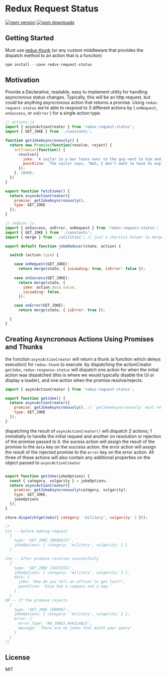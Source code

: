 Redux Request Status
=============

[![npm version](https://img.shields.io/npm/v/redux-request-status.svg?style=flat-square)](https://www.npmjs.com/package/redux-request-status)
[![npm downloads](https://img.shields.io/npm/dm/redux-request-status.svg?style=flat-square)](https://www.npmjs.com/package/redux-request-status)


## Getting Started

Must use [redux-thunk](https://github.com/gaearon/redux-thunk) (or any custom middleware that provides the dispatch method to an action that is a funciton)

```js
npm install --save redux-request-status
```


## Motivation

Provide a Declarative, readable, easy to implement utility for handling asyncronous status changes. Typically, this will be an http request, but could be anything asyncronous action that returns a promise. Using `redux-request-status` we're able to respond to 3 different actions by ( `onRequest`, `onSuccess`, or `onError` ) for a single action type.


```js
// actions.js
import { asyncActionCreator } from 'redux-request-status';
import { GET_JOKE } from './constants';

function getJokeAsyncronously() {  
  return new Promise(function(resolve, reject) {
    setTimeout(function() {
      resolve({ 
        joke: `A sailor in a bar leans over to the guy next to him and says, "Wanna hear a MARINE joke?" The guy next to him replies, "Well, before you tell that joke, you should know something. I'm 6'. tall, 200 lbs, and I'm a MARINE. The guy sitting next to me is 6'2" tall, weighs 225, and he's a MARINE. The fella next to him is 6'5" tall, weighs 250, and he's also a MARINE. Now, you still wanna tell that joke?"`,
        punchline: `The sailor says, "Nah, I don't want to have to explain it three times.`  
      });
    }, 2000);
  })
}

export function fetchJoke() {
  return asyncActionCreator({
    promise: getJokeAsyncronously(),
    type: GET_JOKE
  });
}
```



```js
// reducer.js
import { onSuccess, onError, onRequest } from 'redux-request-status';
import { GET_JOKE } from './constants';
import { merge } from './utilities'; // just a shortcut helper to merge state... returns Object.assign({}, ...arguments);

export default function jokeReducer(state, action) {

  switch (action.type) {

    case onRequest(GET_JOKE):
      return merge(state, { isLoading: true, isError: false });
    
    case onSuccess(GET_JOKE):
      return merge(state, {
        joke: action.data.value,
        isLoading: false,
      });

    case onError(GET_JOKE):
      return merge(state, { isError: true });

  }
}
```




## Creating Asyncronous Actions Using Promises and Thunks

the function `asyncActionCreator` will return a thunk (a function which deleys execution) for `redux-thunk` to execute.
by dispatching the actionCreator `getJoke`, `redux-response-status` will dispatch one action for when the initial action was dispatched (this is where we would typically disable the UI or display a loader), and one action when the promise resolve/rejects.

```js
import { asyncActionCreator } from 'redux-request-status';

export function getJoke() {
  return asyncActionCreator({
    promise: getJokeAsyncronously(), // `getJokeAsyncronously` must return a promise.
    type: GET_JOKE
  });
}
```



dispatching the result of `asyncActionCreator()` will dispatch 2 actions; 1 immidiatly to handle the initial request and another on resolution or rejection of the promise passed to it.
the sucess action will assign the result of the promise to the `data` key on the success action. the error action will assign the result of the rejected promise to the `error` key on the error action. All three of these actions will also contain any additional properties on the object passed to `asyncActionCreator`
 
```js

export function getJoke(jokeOptions) {
  const { category, vulgarity } = jokeOptions;
  return asyncActionCreator({
    promise: getJokeAsyncronously(category, vulgarity),
    type: GET_JOKE,
    jokeOptions
  });
}

store.dispatch(getJobs({ category: 'military', vulgarity: 2 })); 

/* 
1st -- before making request
  {
    type: 'GET_JOKE [REQUEST]',
    jokeOptions: { category: 'military', vulgarity: 2 }
  }

2nd -- after promise resolves successfully
  {
    type: 'GET_JOKE [SUCCESS]',
    jokeOptions: { category: 'military', vulgarity: 2 },
    data: { 
      joke: 'How do you tell an officer to get lost?',
      punchline: 'Give him a compass and a map.'
    }
  }  
OR -- if the promose rejects
  {
    type: 'GET_JOKE [ERROR]',
    jokeOptions: { category: 'military', vulgarity: 2 },
    error: { 
      error_type: 'NO_JOKES_AVAILABLE',
      message: 'There are no jokes that match your query'
    }
  }  
*/

```


## License

MIT